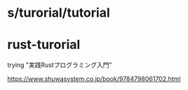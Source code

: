 # s/turorial/tutorial

# rust-turorial
trying "実践Rustプログラミング入門"

https://www.shuwasystem.co.jp/book/9784798061702.html
